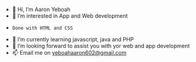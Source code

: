 - 👋 Hi, I’m Aaron Yeboah
- 👀 I’m interested in App and Web development
-     Done with HTML and CSS
- 🌱 I’m currently learning javascript, java and PHP 
- 💞️ I’m looking forward to assist you with yor web and app development
- 📫 Email me on yeboahaaron602@gmail.com

<!---
Aaron-yeboah/Aaron-yeboah is a ✨ special ✨ repository because its `README.md` (this file) appears on your GitHub profile.
You can click the Preview link to take a look at your changes.
--->

